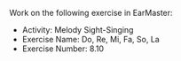 Work on the following exercise in EarMaster:
- Activity: Melody Sight-Singing
- Exercise Name: Do, Re, Mi, Fa, So, La
- Exercise Number: 8.10
